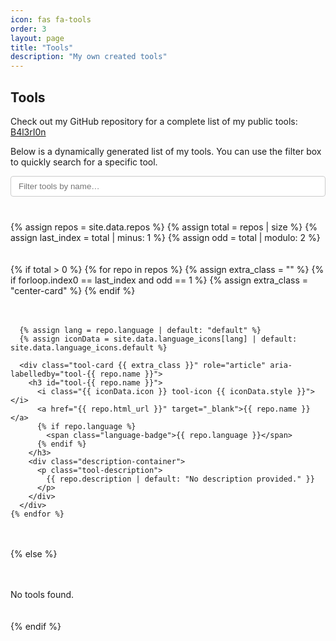 ```yaml
---
icon: fas fa-tools
order: 3
layout: page
title: "Tools"
description: "My own created tools"
---
```


<style>
  #tools-list {
    display: grid;
    grid-template-columns: repeat(auto-fill, minmax(300px, 1fr));
    gap: 20px;
    margin-top: 20px;
  }

  .tool-card {
    background-color: #f7f7f7;
    border: 1px solid #e0e0e0;
    border-radius: 8px;
    padding: 15px;
    box-shadow: 0 2px 5px rgba(0,0,0,0.1);
    transition: transform 0.2s, box-shadow 0.2s, background-color 0.3s;
    display: flex;
    flex-direction: column;
    justify-content: space-between;
  }
  .tool-card:hover {
    transform: translateY(-5px);
    box-shadow: 0 4px 10px rgba(0,0,0,0.15);
    background-color: #fff;
  }
  .tool-card:focus-within {
    outline: 2px solid #007bff;
    outline-offset: 2px;
  }

  .tool-card h3 {
    margin: 0 0 10px;
    font-size: 1.2em;
    font-weight: 600;
    color: #333;
  }
  .tool-card h3 a {
    color: #007bff;
    text-decoration: none;
    transition: color 0.2s;
  }
  .tool-card h3 a:hover {
    color: #0056b3;
    text-decoration: underline;
  }

  .description-container {
    flex-grow: 1;
    display: flex;
    flex-direction: column;
  }
  .tool-description {
    font-size: 0.9em;
    color: #666;
    margin: 0;
    overflow: hidden;
    text-overflow: ellipsis;
    display: -webkit-box;
    -webkit-line-clamp: 3;
    -webkit-box-orient: vertical;
    line-height: 1.6em;
  }

  .language-badge {
    display: inline-block;
    font-size: 0.75em;
    color: #666;
    background: #e0e0e0;
    padding: 2px 6px;
    border-radius: 3px;
    margin-left: 5px;
    vertical-align: middle;
  }

  #filter-input {
    width: 100%;
    padding: 8px 12px;
    margin-bottom: 20px;
    border: 1px solid #ccc;
    border-radius: 4px;
  }
  #filter-input:focus {
    outline: 2px solid #007bff;
    border-color: #007bff;
  }

  .center-card {
    grid-column: 1 / -1;
    justify-self: center;
    max-width: 500px;
  }

  .tool-icon { margin-right: 8px; }
  .icon-docker   { color: #0db7ed; }
  .icon-js       { color: #f0db4f; }
  .icon-python   { color: #306998; }
  .icon-ruby     { color: #cc342d; }
  .icon-java     { color: #b07219; }
  .icon-html     { color: #e34c26; }
  .icon-css      { color: #264de4; }
  .icon-php      { color: #777bb4; }
  .icon-powershell { color: #012456; }
  .icon-default  { color: #007bff; }

  .spinner { display: none; }

  #back-to-top {
    position: fixed; bottom: 20px; right: 20px;
    width: 40px; height: 40px;
    background: #007bff; color: #fff;
    border: none; border-radius: 50%;
    display: flex; align-items: center; justify-content: center;
    cursor: pointer; opacity: 0; visibility: hidden;
    transition: opacity 0.3s, visibility 0.3s;
  }
  #back-to-top.visible {
    opacity: 1; visibility: visible;
  }
</style>

<h2><i class="fas fa-tools"></i> Tools</h2>
<p>
  Check out my GitHub repository for a complete list of my public tools:
  <a href="https://github.com/B4l3rI0n?tab=repositories" target="_blank">B4l3rI0n</a>
</p>
<p>
  Below is a dynamically generated list of my tools. You can use the filter box to quickly search for a specific tool.
</p>

<input type="text" id="filter-input" placeholder="Filter tools by name…" aria-label="Filter tools by name" />

<div id="tools-list">
  {% assign repos  = site.data.repos %}
  {% assign total  = repos | size %}
  {% assign last_index = total | minus: 1 %}
  {% assign odd = total | modulo: 2 %}

  {% if total > 0 %}
    {% for repo in repos %}
      {% assign extra_class = "" %}
      {% if forloop.index0 == last_index and odd == 1 %}
        {% assign extra_class = "center-card" %}
      {% endif %}

      {% assign lang = repo.language | default: "default" %}
      {% assign iconData = site.data.language_icons[lang] | default: site.data.language_icons.default %}

      <div class="tool-card {{ extra_class }}" role="article" aria-labelledby="tool-{{ repo.name }}">
        <h3 id="tool-{{ repo.name }}">
          <i class="{{ iconData.icon }} tool-icon {{ iconData.style }}"></i>
          <a href="{{ repo.html_url }}" target="_blank">{{ repo.name }}</a>
          {% if repo.language %}
            <span class="language-badge">{{ repo.language }}</span>
          {% endif %}
        </h3>
        <div class="description-container">
          <p class="tool-description">
            {{ repo.description | default: "No description provided." }}
          </p>
        </div>
      </div>
    {% endfor %}
  {% else %}
    <p>No tools found.</p>
  {% endif %}
</div>

<button id="back-to-top" title="Back to Top">
  <i class="fas fa-arrow-up"></i>
</button>

<script>
  function filterTools() {
    const q = document.getElementById('filter-input').value.toLowerCase();
    const cards = document.querySelectorAll('.tool-card');
    let visible = 0;
    cards.forEach(c => {
      const title = c.querySelector('h3').innerText.toLowerCase();
      if (title.includes(q)) {
        c.style.display = 'flex';
        visible++;
      } else {
        c.style.display = 'none';
      }
      // Remove center-card class from all cards
      c.classList.remove('center-card');
    });
    if (!visible) {
      if (!document.getElementById('no-results')) {
        const msg = document.createElement('p');
        msg.id = 'no-results';
        msg.textContent = 'No tools found matching your search.';
        document.getElementById('tools-list').append(msg);
      }
    } else {
      const nr = document.getElementById('no-results');
      if (nr) nr.remove();
    }
    // Apply center-card class to the last visible card if odd
    const visibleCards = Array.from(cards).filter(c => c.style.display !== 'none');
    if (visibleCards.length % 2 === 1) {
      visibleCards[visibleCards.length - 1].classList.add('center-card');
    }
  }
  document.getElementById('filter-input').addEventListener('input', filterTools);

  const btn = document.getElementById('back-to-top');
  window.addEventListener('scroll', () => {
    window.scrollY > 300 ? btn.classList.add('visible') : btn.classList.remove('visible');
  });
  btn.addEventListener('click', () => window.scrollTo({top:0,behavior:'smooth'}));
</script>
